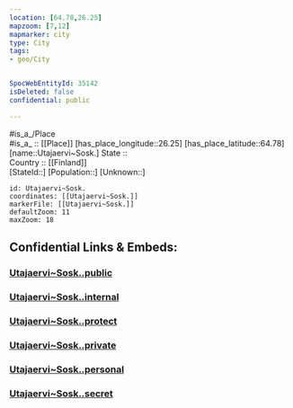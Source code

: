 ```yaml
---
location: [64.78,26.25] 
mapzoom: [7,12] 
mapmarker: city 
type: City
tags:
- geo/City


SpocWebEntityId: 35142
isDeleted: false
confidential: public

---
```

#is_a_/Place  
#is_a_ :: [[Place]] 
[has_place_longitude::26.25] 
[has_place_latitude::64.78] 
[name::Utajaervi~Sosk.] 
State ::  
Country :: [[Finland]]  
[StateId::] 
[Population::] 
[Unknown::] 


```leaflet
id: Utajaervi~Sosk.
coordinates: [[Utajaervi~Sosk.]] 
markerFile: [[Utajaervi~Sosk.]] 
defaultZoom: 11 
maxZoom: 18
```


## Confidential Links & Embeds: 

### [Utajaervi~Sosk..public](/_public/\Earth\Continent\Europe\Europe~North\Finland\Provinces~Finland\Oulu\counties~Oulu\Ostrobothnia~North\CityUtajaervi~Sosk..public.md) 

### [Utajaervi~Sosk..internal](/_internal/\Earth\Continent\Europe\Europe~North\Finland\Provinces~Finland\Oulu\counties~Oulu\Ostrobothnia~North\CityUtajaervi~Sosk..internal.md) 

### [Utajaervi~Sosk..protect](/_protect/\Earth\Continent\Europe\Europe~North\Finland\Provinces~Finland\Oulu\counties~Oulu\Ostrobothnia~North\CityUtajaervi~Sosk..protect.md) 

### [Utajaervi~Sosk..private](/_private/\Earth\Continent\Europe\Europe~North\Finland\Provinces~Finland\Oulu\counties~Oulu\Ostrobothnia~North\CityUtajaervi~Sosk..private.md) 

### [Utajaervi~Sosk..personal](/_personal/\Earth\Continent\Europe\Europe~North\Finland\Provinces~Finland\Oulu\counties~Oulu\Ostrobothnia~North\CityUtajaervi~Sosk..personal.md) 

### [Utajaervi~Sosk..secret](/_secret/\Earth\Continent\Europe\Europe~North\Finland\Provinces~Finland\Oulu\counties~Oulu\Ostrobothnia~North\CityUtajaervi~Sosk..secret.md)

